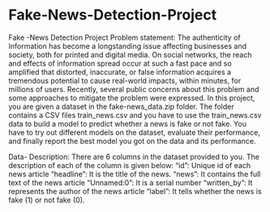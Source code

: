 # Fake-News-Detection-Project
Fake -News Detection Project 
Problem statement:
The authenticity of Information has become a longstanding issue affecting businesses and society, both for printed and digital media. On social networks, the reach and effects of information spread occur at such a fast pace and so amplified that distorted, inaccurate, or false information acquires a tremendous potential to cause real-world impacts, within minutes, for millions of users. Recently, several public concerns about this problem and some approaches to mitigate the problem were expressed. 
In this project, you are given a dataset in the fake-news_data.zip folder. The folder contains a CSV files train_news.csv and you have to use the train_news.csv data to build a model to predict whether a news is fake or not fake. You have to try out different models on the dataset, evaluate their performance, and finally report the best model you got on the data and its performance.

Data- Description:
There are 6 columns in the dataset provided to you. The description of each of the column is given below:
“id”:  Unique id of each news article
“headline”:  It is the title of the news.
“news”:  It contains the full text of the news article
“Unnamed:0”:  It is a serial number
“written_by”:  It represents the author of the news article
“label”:  It tells whether the news is fake (1) or not fake (0).
